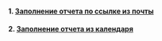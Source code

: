 #### 1. [Заполнение отчета по ссылке из почты](Заполнение%20отчета%20по%20ссылке%20из%20почты.md)
#### 2. [Заполнение отчета из календаря](Заполнение%20отчета%20из%20календаря.md)
